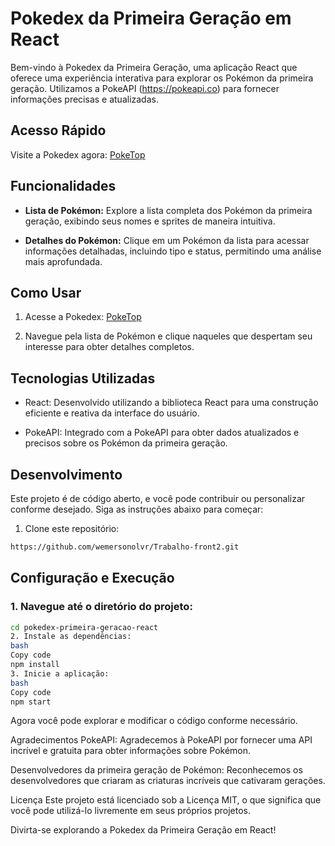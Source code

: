 # Pokedex da Primeira Geração em React

Bem-vindo à Pokedex da Primeira Geração, uma aplicação React que oferece uma experiência interativa para explorar os Pokémon da primeira geração. Utilizamos a PokeAPI (https://pokeapi.co) para fornecer informações precisas e atualizadas.

## Acesso Rápido

Visite a Pokedex agora: [PokeTop](https://poke-top.surge.sh)

## Funcionalidades

- **Lista de Pokémon:** Explore a lista completa dos Pokémon da primeira geração, exibindo seus nomes e sprites de maneira intuitiva.

- **Detalhes do Pokémon:** Clique em um Pokémon da lista para acessar informações detalhadas, incluindo tipo e status, permitindo uma análise mais aprofundada.

## Como Usar

1. Acesse a Pokedex: [PokeTop](https://poke-top.surge.sh)

2. Navegue pela lista de Pokémon e clique naqueles que despertam seu interesse para obter detalhes completos.

## Tecnologias Utilizadas

- React: Desenvolvido utilizando a biblioteca React para uma construção eficiente e reativa da interface do usuário.

- PokeAPI: Integrado com a PokeAPI para obter dados atualizados e precisos sobre os Pokémon da primeira geração.

## Desenvolvimento

Este projeto é de código aberto, e você pode contribuir ou personalizar conforme desejado. Siga as instruções abaixo para começar:

1. Clone este repositório:

```bash
https://github.com/wemersonolvr/Trabalho-front2.git
```

## Configuração e Execução

### 1. Navegue até o diretório do projeto:

```bash
cd pokedex-primeira-geracao-react
2. Instale as dependências:
bash
Copy code
npm install
3. Inicie a aplicação:
bash
Copy code
npm start

```
Agora você pode explorar e modificar o código conforme necessário.

Agradecimentos
PokeAPI: Agradecemos à PokeAPI por fornecer uma API incrível e gratuita para obter informações sobre Pokémon.

Desenvolvedores da primeira geração de Pokémon: Reconhecemos os desenvolvedores que criaram as criaturas incríveis que cativaram gerações.

Licença
Este projeto está licenciado sob a Licença MIT, o que significa que você pode utilizá-lo livremente em seus próprios projetos.

Divirta-se explorando a Pokedex da Primeira Geração em React!
